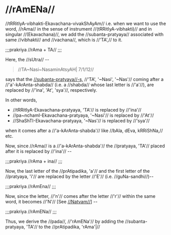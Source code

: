 # //rAmENa//

//tRRitIyA-vibhakti-Ekavachana-vivakShAyAm// i.e. when we want to use
the word, //rAma// in the sense of instrument //(tRRitIyA-vibhakti)//
and in singular //(Ekavachana)//, we add the //subanta-pratyaya//
associated with same //vibhakti// and //vachana//, which is //'TA',// to
it.

;;;prakriya
//rAma + TA//
;;;

Here, the //sUtra// --

> //TA~Nasi~NasaminAtsyAH| 7/1/12//

says that the
[//subanta-pratyaya//-s,](#/shadlinga-prakaranam/general/subanta-pratyayah)
//'TA', '~Nasi', '~Nas'// coming after a //'a'-kArAnta-shabda// (i.e.
a //shabda// whose last letter is //'a'//), are replaced by //'ina',
'At', 'sya'//, respectively.

In other words,

- //tRRitIyA-Ekavachana-pratyaya, 'TA'// is replaced by //'ina'//
- //pa~nchamI-Ekavachana-pratyaya, '~Nasi'// is replaced by //'At'//
- //ShaShTI-Ekavachana-pratyaya, '~Nas'// is replaced by //'sya'//

when it comes after a //'a-kArAnta-shabda'// like //bAla, dEva,
kRRiShNa,// etc.

<!-- include 'anEkAlshitsarvasya'-->

Now, since //rAma// is a //'a-kArAnta-shabda'// the //pratyaya, 'TA'//
placed after it is replaced by //'ina'// --

;;;prakriya
//rAma + ina//
;;;

Now, the last letter of the //prAtipadika, 'a'// and the first letter of
the //pratyaya, 'i'// are replaced by the letter //'E'// (i.e.
//guNa-sandhi//)--

;;;prakriya
//rAmEna//
;;;

Now, since the letter, //'n'// comes after the letter //'r'// within the
same word, it becomes //'N'// \[See
[//Natvam//](#/shadlinga-prakaranam/general/natvam)] --

;;;prakriya
//rAmENa//
;;;

Thus, we derive the //pada//, //'rAmENa'// by adding the
//subanta-pratyaya, 'TA'// to the //prAtipadika, 'rAma'|//
<!--stackedit_data:
eyJoaXN0b3J5IjpbMTcyMzAxMDgzNV19
-->